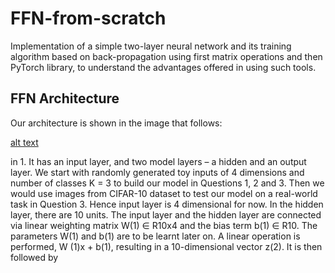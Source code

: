 # FFN-from-scratch
Implementation of a simple two-layer neural network and its training algorithm based on back-propagation using first matrix operations and then PyTorch library, to understand the advantages offered in using such tools.

## FFN Architecture



Our architecture is shown in the image that follows:

[alt text](https://github.com/Fraquia/FFN-from-scratch/architecture.png?raw=true)

in 1. It has an input layer, and two model layers – a hidden and an output layer. We start with randomly generated toy inputs of 4 dimensions and number of classes K = 3 to build our model in Questions 1, 2 and 3. Then we would use images from CIFAR-10 dataset to test our model on a real-world task in Question 3. Hence input layer is 4 dimensional for now.
In the hidden layer, there are 10 units. The input layer and the hidden layer are connected via linear weighting matrix W(1) ∈ R10x4 and the bias term b(1) ∈ R10. The parameters W(1) and b(1) are to be learnt later on. A linear operation is performed, W (1)x + b(1), resulting in a 10-dimensional vector z(2). It is then followed by
